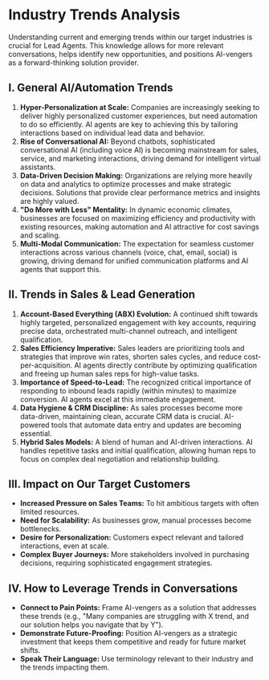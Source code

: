 # Industry Trends Analysis

Understanding current and emerging trends within our target industries is crucial for Lead Agents. This knowledge allows for more relevant conversations, helps identify new opportunities, and positions AI-vengers as a forward-thinking solution provider.

## I. General AI/Automation Trends

1.  **Hyper-Personalization at Scale:** Companies are increasingly seeking to deliver highly personalized customer experiences, but need automation to do so efficiently. AI agents are key to achieving this by tailoring interactions based on individual lead data and behavior.
2.  **Rise of Conversational AI:** Beyond chatbots, sophisticated conversational AI (including voice AI) is becoming mainstream for sales, service, and marketing interactions, driving demand for intelligent virtual assistants.
3.  **Data-Driven Decision Making:** Organizations are relying more heavily on data and analytics to optimize processes and make strategic decisions. Solutions that provide clear performance metrics and insights are highly valued.
4.  **"Do More with Less" Mentality:** In dynamic economic climates, businesses are focused on maximizing efficiency and productivity with existing resources, making automation and AI attractive for cost savings and scaling.
5.  **Multi-Modal Communication:** The expectation for seamless customer interactions across various channels (voice, chat, email, social) is growing, driving demand for unified communication platforms and AI agents that support this.

## II. Trends in Sales & Lead Generation

1.  **Account-Based Everything (ABX) Evolution:** A continued shift towards highly targeted, personalized engagement with key accounts, requiring precise data, orchestrated multi-channel outreach, and intelligent qualification.
2.  **Sales Efficiency Imperative:** Sales leaders are prioritizing tools and strategies that improve win rates, shorten sales cycles, and reduce cost-per-acquisition. AI agents directly contribute by optimizing qualification and freeing up human sales reps for high-value tasks.
3.  **Importance of Speed-to-Lead:** The recognized critical importance of responding to inbound leads rapidly (within minutes) to maximize conversion. AI agents excel at this immediate engagement.
4.  **Data Hygiene & CRM Discipline:** As sales processes become more data-driven, maintaining clean, accurate CRM data is crucial. AI-powered tools that automate data entry and updates are becoming essential.
5.  **Hybrid Sales Models:** A blend of human and AI-driven interactions. AI handles repetitive tasks and initial qualification, allowing human reps to focus on complex deal negotiation and relationship building.

## III. Impact on Our Target Customers

* **Increased Pressure on Sales Teams:** To hit ambitious targets with often limited resources.
* **Need for Scalability:** As businesses grow, manual processes become bottlenecks.
* **Desire for Personalization:** Customers expect relevant and tailored interactions, even at scale.
* **Complex Buyer Journeys:** More stakeholders involved in purchasing decisions, requiring sophisticated engagement strategies.

## IV. How to Leverage Trends in Conversations

* **Connect to Pain Points:** Frame AI-vengers as a solution that addresses these trends (e.g., "Many companies are struggling with X trend, and our solution helps you navigate that by Y").
* **Demonstrate Future-Proofing:** Position AI-vengers as a strategic investment that keeps them competitive and ready for future market shifts.
* **Speak Their Language:** Use terminology relevant to their industry and the trends impacting them.